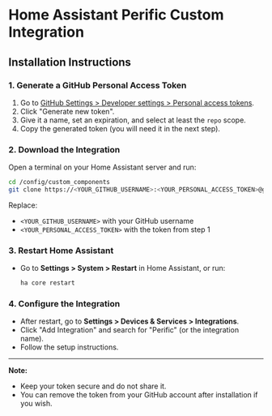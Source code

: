 # Home Assistant Perific Custom Integration

## Installation Instructions

### 1. Generate a GitHub Personal Access Token

1. Go to [GitHub Settings > Developer settings > Personal access tokens](https://github.com/settings/tokens).
2. Click "Generate new token".
3. Give it a name, set an expiration, and select at least the `repo` scope.
4. Copy the generated token (you will need it in the next step).

### 2. Download the Integration

Open a terminal on your Home Assistant server and run:

```sh
cd /config/custom_components
git clone https://<YOUR_GITHUB_USERNAME>:<YOUR_PERSONAL_ACCESS_TOKEN>@github.com/Pokeyo-AB/homeassistant-perific.git homeassistant-perific
```

Replace:

- `<YOUR_GITHUB_USERNAME>` with your GitHub username
- `<YOUR_PERSONAL_ACCESS_TOKEN>` with the token from step 1

### 3. Restart Home Assistant

- Go to **Settings > System > Restart** in Home Assistant, or run:
  ```sh
  ha core restart
  ```

### 4. Configure the Integration

- After restart, go to **Settings > Devices & Services > Integrations**.
- Click "Add Integration" and search for "Perific" (or the integration name).
- Follow the setup instructions.

---

**Note:**

- Keep your token secure and do not share it.
- You can remove the token from your GitHub account after installation if you wish.
